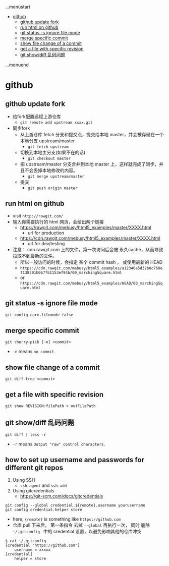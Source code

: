 ...menustart

 - [github](#bf215181b5140522137b3d4f6b73544a)
     - [github update fork](#f6b73a9a864f02b2d14ad454c6b09e68)
     - [run html on github](#606e5c37337c2f05305ab4a4a0dc2691)
     - [git status -s ignore file mode](#ecf2b9ae77e1b9272d6716ab8337c37e)
     - [merge specific commit](#a6c7b8bc87e837e643f48e27b843d648)
     - [show file change of a commit](#e35fc6dbd7673d56c0824c31ff378241)
     - [get a file with specific revision](#6f4311248df3ab2115e904e14c7836c9)
     - [git show/diff 乱码问题](#aafd38d2cb2288571bb67fc78e3a18f7)

...menuend


<h2 id="bf215181b5140522137b3d4f6b73544a"></h2>

# github 

<h2 id="f6b73a9a864f02b2d14ad454c6b09e68"></h2>

## github update fork

 - 给fork配置远程上游仓库 
    - `git remote add upstream xxxx.git`
 - 同步fork
    - 从上游仓库 fetch 分支和提交点，提交给本地 master，并会被存储在一个本地分支 upstream/master 
        - `git fetch upstream` 
    - 切换到本地主分支(如果不在的话) 
        - `git checkout master` 
    - 把 upstream/master 分支合并到本地 master 上，这样就完成了同步，并且不会丢掉本地修改的内容。
        - `git merge upstream/master` 
    - 提交 
        - `git push origin master`

        
<h2 id="606e5c37337c2f05305ab4a4a0dc2691"></h2>

## run html on github

 - visit `http://rawgit.com/`
 - 输入你需要执行的 html 网页，会给出两个链接
    - https://rawgit.com/mebusy/html5_examples/master/XXXX.html
        - url for production
    - https://cdn.rawgit.com/mebusy/html5_examples/master/XXXX.html
        - url for dev/testing
 - 注意： cdn.rawgit.com 上的文件，第一次访问后会被 永久cache，从而导致 拉取不到最新的文件。
    - 所以一般访问的时候，会指定 某个 commit hash  ， 或使用最新的 HEAD
    - `https://cdn.rawgit.com/mebusy/html5_examples/a12340a5d32b0c760ef138301b067fb1153ef94b/00_marchingSquare.html`
    - or `https://cdn.rawgit.com/mebusy/html5_examples/HEAD/00_marchingSquare.html`


<h2 id="ecf2b9ae77e1b9272d6716ab8337c37e"></h2>

## git status -s ignore file mode

```bash
git config core.filemode false
```

<h2 id="a6c7b8bc87e837e643f48e27b843d648"></h2>

## merge specific commit 

```
git cherry-pick [-n] <commit> 
```

 - `-n` means `no commit `

<h2 id="e35fc6dbd7673d56c0824c31ff378241"></h2>

## show file change of a commit 

```
git diff-tree <commit>
```

<h2 id="6f4311248df3ab2115e904e14c7836c9"></h2>

## get a file with specific revision

```
git show REVISION:filePath > outFilePath
```


<h2 id="aafd38d2cb2288571bb67fc78e3a18f7"></h2>

## git show/diff 乱码问题

```
git diff | less -r
```

 - `-r` means `Output "raw" control characters`.


## how to set up username and passwords for different git repos

 1. Using SSH 
    - `ssh-agent`  and `ssh-add`
 2. Using gitcredentials
    - https://git-scm.com/docs/gitcredentials

```
git config --global credential.${remote}.username yourusername
git config credential.helper store
```

 - here, `{remote}` is something like `https://github.com`
 - 仓库 pull 下来后， 第一条指令 去掉 `--global` 再执行一次， 同时 删除`~/.gitconfig ` 中的 credential 设置，以避免影响其他的仓库冲突

```
$ cat ~/.gitconfig
[credential "https://github.com"]
    username = xxxxx
[credential]
    helper = store
```


